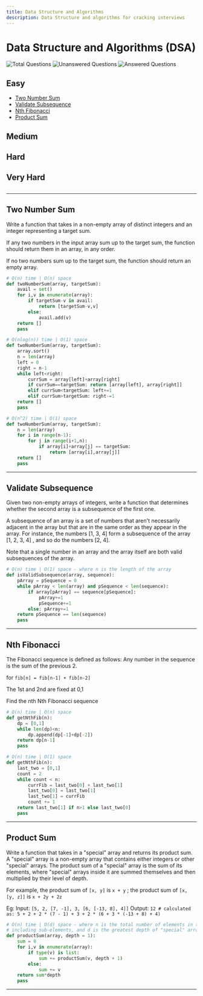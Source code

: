 ```yaml
---
title: Data Structure and Algorithms
description: Data Structure and algorithms for cracking interviews
---
```


# Data Structure and Algorithms (DSA)

![Total Questions](https://img.shields.io/badge/Total%20Questions-4-blue?style=flat&labelColor=black&color=blue)
![Unanswered Questions](https://img.shields.io/badge/Unanswered%20Questions-0-blue?style=flat&labelColor=black&color=yellow)
![Answered Questions](https://img.shields.io/badge/Answered%20Questions-4-blue?style=flat&labelColor=black&color=success)

## Easy

* [Two Number Sum](#two-number-sum)
* [Validate Subsequence](#validate-subsequence)
* [Nth Fibonacci](#nth-fibonacci)
* [Product Sum](#product-sum)

## Medium

## Hard

## Very Hard

##
---
##

## Two Number Sum

Write a function that takes in a non-empty array of distinct integers and an
integer representing a target sum. 

If any two numbers in the input array sum
up to the target sum, the function should return them in an array, in any
order. 

If no two numbers sum up to the target sum, the function should return
an empty array.

```Python
# O(n) time | O(n) space
def twoNumberSum(array, targetSum):
	avail = set()
	for i,v in enumerate(array):
		if targetSum-v in avail:
			return [targetSum-v,v]
		else:
			avail.add(v)
	return []
    pass
```
```Python
# O(nlog(n)) time | O(1) space
def twoNumberSum(array, targetSum):
	array.sort()
	n = len(array)
	left = 0
	right = n-1
	while left<right:
		currSum = array[left]+array[right]
		if currSum==targetSum: return [array[left], array[right]]
		elif currSum<targetSum: left+=1
		elif currSum>targetSum: right-=1
	return []
    pass
```
```Python
# O(n^2) time | O(1) space
def twoNumberSum(array, targetSum):
    n = len(array)
	for i in range(n-1):
		for j in range(i+1,n):
			if array[i]+array[j] == targetSum:
				return [array[i],array[j]]
	return []
    pass
```

---

## Validate Subsequence

Given two non-empty arrays of integers, write a function that determines whether the second array is a subsequence of the first one.


A subsequence of an array is a set of numbers that aren't necessarily adjacent in the array but that are in the same order as they appear in the array. For instance, the numbers [1, 3, 4]  form a subsequence of the array [1, 2, 3, 4] , and so do the numbers [2, 4].

Note that a single number in an array and the array itself are both valid subsequences of the array.

```Python
# O(n) time | O(1) space - where n is the length of the array
def isValidSubsequence(array, sequence):
    pArray = pSequence = 0
	while pArray < len(array) and pSequence < len(sequence):
		if array[pArray] == sequence[pSequence]:
			pArray+=1
			pSequence+=1
		else: pArray+=1
	return pSequence == len(sequence)
    pass
```

---

## Nth Fibonacci

The Fibonacci sequence is defined as follows:
Any number in the sequence is the sum of the previous 2.

for `fib[n] = fib[n-1] + fib[n-2]`

The 1st and 2nd are fixed at 0,1

Find the nth Nth Fibonacci sequence


```Python
# O(n) time | O(n) space
def getNthFib(n):
    dp = [0,1]
	while len(dp)<n:
		dp.append(dp[-1]+dp[-2])
	return dp[n-1]
    pass
```

```Python
# O(n) time | O(1) space
def getNthFib(n):
    last_two = [0,1]
	count = 2
	while count < n:
		currFib = last_two[0] + last_two[1]
		last_two[0] = last_two[1]
		last_two[1] = currFib
		count += 1
	return last_two[1] if n>1 else last_two[0]
    pass
```

---

## Product Sum

Write a function that takes in a "special" array and returns its product sum. A "special" array
is a non-empty array that contains either integers or other "special" arrays. The product sum of a "special" array is the sum of its
elements, where "special" arrays inside it are summed themselves and then multiplied by their level of depth.

For example, the product sum of `[x, y]` is
`x + y` ; the product sum of `[x, [y, z]]`
is `x + 2y + 2z`

Eg:
Input: `[5, 2, [7, -1], 3, [6, [-13, 8], 4]]`
Output: `12 # calculated as: 5 + 2 + 2 * (7 - 1) + 3 + 2 * (6 + 3 * (-13 + 8) + 4)`

```Python
# O(n) time | O(d) space - where n is the total number of elements in the array,
# including sub-elements, and d is the greatest depth of "special" arrays in the array
def productSum(array, depth = 1):
    sum = 0
	for i,v in enumerate(array):
		if type(v) is list:
			sum += productSum(v, depth + 1)
		else:
			sum += v
	return sum*depth
    pass
```

---